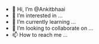- 👋 Hi, I’m @Ankitbhaai
- 👀 I’m interested in ...
- 🌱 I’m currently learning ...
- 💞️ I’m looking to collaborate on ...
- 📫 How to reach me ...

<!---
Ankitbhaai/Ankitbhaai is a ✨ special ✨ repository because its `README.md` (this file) appears on your GitHub profile.
You can click the Preview link to take a look at your changes.
--->

